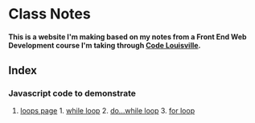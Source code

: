 # Class Notes #
#### This is a website I'm making based on my notes from a Front End Web Development course I'm taking through [Code Louisville](https://www.codelouisville.org). ####

## Index ##
### Javascript code to demonstrate ###
  1. [loops page](../loops.html)
    1. [while loop](../loops.html#whilemini)
    2. [do...while loop](../loops.html#dowhilemini)
    3. [for loop](../loops.html#formini)
